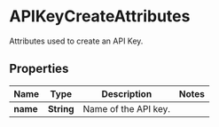 # APIKeyCreateAttributes

Attributes used to create an API Key.

## Properties

| Name     | Type       | Description          | Notes |
| -------- | ---------- | -------------------- | ----- |
| **name** | **String** | Name of the API key. |
